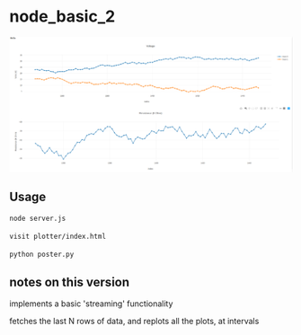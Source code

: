 
# node_basic_2

<img src="./example.png">

## Usage

```	
node server.js

visit plotter/index.html

python poster.py

```

## notes on this version

implements a basic 'streaming' functionality

fetches the last N rows of data, and replots all the plots, at intervals

